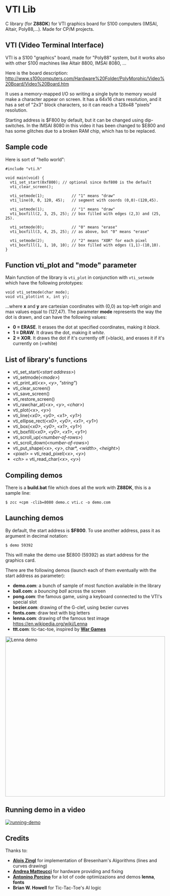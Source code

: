 # VTI Lib

C library (for **Z88DK**) for VTI graphics board for S100 computers (IMSAI, Altair, Poly88,...). Made for CP/M projects.

## VTI (Video Terminal Interface)

VTI is a S100 "graphics" board, made for "Poly88" system, but it works also with other S100 machines like Altair 8800, IMSAI 8080, ...

Here is the board description: http://www.s100computers.com/Hardware%20Folder/PolyMorphic/Video%20Board/Video%20Board.htm

It uses a memory-mapped I/O so writing a single byte to memory would make a character appear on screen. It has a 64x16 chars resolution, and it has a set of "2x3" block characters, so it can reach a 128x48 "pixels" resolution.

Starting address is $F800 by default, but it can be changed using dip-switches. In the IMSAI 8080 in this video it has been changed to $E800 and has some glitches due to a broken RAM chip, which has to be replaced.

## Sample code

Here is sort of "hello world":

    #include "vti.h"
    
    void main(void) {
      vti_set_start(0xf800); // optional since 0xf800 is the default
      vti_clear_screen();
      
      vti_setmode(1);            // "1" means "draw"
      vti_line(0, 0, 120, 45);   // segment with coords (0,0)-(120,45).
      
      vti_setmode(1);            // "1" means "draw"
      vti_boxfill(2, 3, 25, 25); // box filled with edges (2,3) and (25, 25).
      
      vti_setmode(0);            // "0" means "erase"
      vti_boxfill(3, 4, 25, 25); // as above, but "0" means "erase"
      
      vti_setmode(2);            // "2" means "XOR" for each pixel
      vti_boxfill(1, 1, 10, 10); // box filled with edges (1,1)-(10,10). 
    }

## Function **vti_plot** and "mode" parameter

Main function of the library is `vti_plot` in conjunction with `vti_setmode` which have the following prototypes:

    void vti_setmode(char mode);
    void vti_plot(int x, int y);

...where **x** and **y** are cartesian coordinates with (0,0) as top-left origin and max values equal to (127,47).
The parameter **mode** represents the way the dot is drawn, and can have the following values:

* **0 = ERASE**. It erases the dot at specified coordinates, making it *black*.
* **1 = DRAW**. It draws the dot, making it *white*.
* **2 = XOR**. It draws the dot if it's currently off (=black), and erases it if it's currently on (=white)

## List of library's functions

* vti_set_start(*\<start address\>*)
* vti_setmode(*\<mode\>*)
* vti_print_at(*\<x\>*, *\<y\>*, *"string"*)
* vti_clear_screen()
* vti_save_screen()
* vti_restore_screen()
* vti_rawchar_at(*\<x\>*, *\<y\>*, *\<char\>*)
* vti_plot(*\<x\>*, *\<y\>*)
* vti_line(*\<x0\>*, *\<y0\>*, *\<x1\>*, *\<y1\>*)
* vti_ellipse_rect(*\<x0\>*, *\<y0\>*, *\<x1\>*, *\<y1\>*)
* vti_box(*\<x0\>*, *\<y0\>*, *\<x1\>*, *\<y1\>*)
* vti_boxfill(*\<x0\>*, *\<y0\>*, *\<x1\>*, *\<y1\>*)
* vti_scroll_up(*\<number-of-rows\>*)
* vti_scroll_down(*\<number-of-rows\>*)
* vti_put_shape(*\<x\>*, *\<y\>*, char\*, *\<width\>*, *\<height\>*)
* *\<pixel\>* = vti_read_pixel(*\<x\>*, *\<y\>*)
* *\<ch\>* = vti_read_char(*\<x\>*, *\<y\>*)

## Compiling demos

There is a **build.bat** file which does all the work with **Z88DK**, this is a sample line:

```$ zcc +cpm -clib=8080 demo.c vti.c -o demo.com```

## Launching demos

By default, the start address is **$F800**. To use another address, pass it as argument in decimal notation:

```$ demo 59392```

This will make the demo use $E800 (59392) as start address for the graphics card.

There are the following demos (launch each of them eventually with the start address as parameter):

* **demo.com**: a bunch of sample of most function available in the library
* **ball.com**: a *bouncing ball* across the screen
* **pong.com**: the famous game, using a keyboard connected to the VTI's special slot
* **bezier.com**: drawing of the G-clef, using bezier curves
* **fonts.com**: draw text with big letters
* **lenna.com**: drawing of the famous test image https://en.wikipedia.org/wiki/Lenna
* **ttt.com**: tic-tac-toe, inspired by [**War Games**](https://en.wikipedia.org/wiki/WarGames)

<img src="lenna-photo.jpg" width="500" alt="Lenna demo" />

## Running demo in a video

[![running-demo](https://img.youtube.com/vi/v8e73I5sO7A/0.jpg)](https://www.youtube.com/watch?v=v8e73I5sO7A)

## Credits
Thanks to:
- [**Alois Zingl**](http://members.chello.at/~easyfilter/bresenham.html) for implementation of Bresenham's Algorithms (lines and curves drawing)
- [**Andrea Matteucci**](https://www.facebook.com/andrewmattew81/) for hardware providing and fixing
- [**Antonino Porcino**](https://github.com/nippur72) for a lot of code optimizazions and demos **lenna**, **fonts**
- **Brian W. Howell** for Tic-Tac-Toe's AI logic
